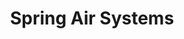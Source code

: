 ---
title: "Spring Air Systems"
collection: experiences
permalink: /publication/2009-10-01-paper-title-number-1
description: 'I was a Software Developer Intern at [Spring Air Systems](https://sas1.springairsystems.com/). I developed new features and resolved existing problems in the web application (.NET framework) with SQL and an AutoCAD schematic automation system. Created new and modified existing unit tests for the web application and AutoCAD system. Refactored existing code to be more modular and extensible for future use.'
start: 2021-05-01
end: 2021-09-01
imgurl: 'sas.png'
---